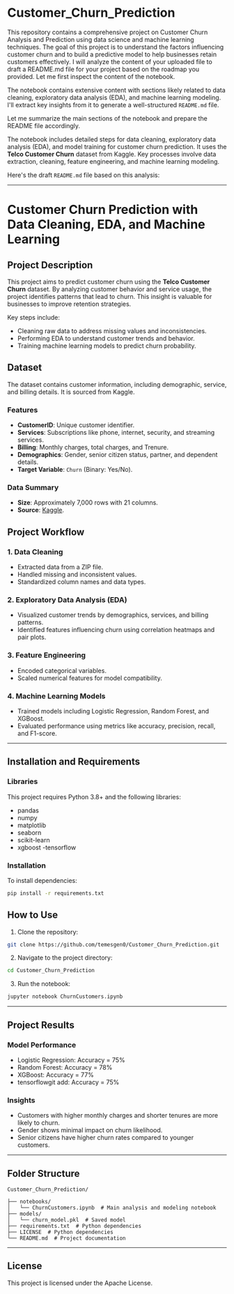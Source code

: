 # Customer_Churn_Prediction

This repository contains a comprehensive project on Customer Churn Analysis and Prediction using data science and machine learning techniques. The goal of this project is to understand the factors influencing customer churn and to build a predictive model to help businesses retain customers effectively.
I will analyze the content of your uploaded file to draft a README.md file for your project based on the roadmap you provided. Let me first inspect the content of the notebook.

The notebook contains extensive content with sections likely related to data cleaning, exploratory data analysis (EDA), and machine learning modeling. I'll extract key insights from it to generate a well-structured `README.md` file.

Let me summarize the main sections of the notebook and prepare the README file accordingly.

The notebook includes detailed steps for data cleaning, exploratory data analysis (EDA), and model training for customer churn prediction. It uses the **Telco Customer Churn** dataset from Kaggle. Key processes involve data extraction, cleaning, feature engineering, and machine learning modeling.

Here's the draft `README.md` file based on this analysis:

---

# Customer Churn Prediction with Data Cleaning, EDA, and Machine Learning

## Project Description

This project aims to predict customer churn using the **Telco Customer Churn** dataset. By analyzing customer behavior and service usage, the project identifies patterns that lead to churn. This insight is valuable for businesses to improve retention strategies.

Key steps include:

- Cleaning raw data to address missing values and inconsistencies.
- Performing EDA to understand customer trends and behavior.
- Training machine learning models to predict churn probability.

## Dataset

The dataset contains customer information, including demographic, service, and billing details. It is sourced from Kaggle.

### Features

- **CustomerID**: Unique customer identifier.
- **Services**: Subscriptions like phone, internet, security, and streaming services.
- **Billing**: Monthly charges, total charges, and Trenure.
- **Demographics**: Gender, senior citizen status, partner, and dependent details.
- **Target Variable**: `Churn` (Binary: Yes/No).

### Data Summary

- **Size**: Approximately 7,000 rows with 21 columns.
- **Source**: [Kaggle](https://www.kaggle.com/datasets/samkayyali/wa-fnusec-telcocustomerchurn).

## Project Workflow

### 1. Data Cleaning

- Extracted data from a ZIP file.
- Handled missing and inconsistent values.
- Standardized column names and data types.

### 2. Exploratory Data Analysis (EDA)

- Visualized customer trends by demographics, services, and billing patterns.
- Identified features influencing churn using correlation heatmaps and pair plots.

### 3. Feature Engineering

- Encoded categorical variables.
- Scaled numerical features for model compatibility.

### 4. Machine Learning Models

- Trained models including Logistic Regression, Random Forest, and XGBoost.
- Evaluated performance using metrics like accuracy, precision, recall, and F1-score.

---

## Installation and Requirements

### Libraries

This project requires Python 3.8+ and the following libraries:

- pandas
- numpy
- matplotlib
- seaborn
- scikit-learn
- xgboost
  -tensorflow

### Installation

To install dependencies:

```bash
pip install -r requirements.txt
```

## How to Use

1. Clone the repository:

```bash
git clone https://github.com/temesgen0/Customer_Churn_Prediction.git
```

2. Navigate to the project directory:

```bash
cd Customer_Churn_Prediction
```

3. Run the notebook:

```bash
jupyter notebook ChurnCustomers.ipynb
```

---

## Project Results

### Model Performance

- Logistic Regression: Accuracy = 75%
- Random Forest: Accuracy = 78%
- XGBoost: Accuracy = 77%
- tensorflowgit add: Accuracy = 75%

### Insights

- Customers with higher monthly charges and shorter tenures are more likely to churn.
- Gender shows minimal impact on churn likelihood.
- Senior citizens have higher churn rates compared to younger customers.

---

## Folder Structure

```
Customer_Churn_Prediction/

├── notebooks/
│   └── ChurnCustomers.ipynb  # Main analysis and modeling notebook
├── models/
│   └── churn_model.pkl  # Saved model
├── requirements.txt  # Python dependencies
├── LICENSE  # Python dependencies
└── README.md  # Project documentation
```

---

## License

This project is licensed under the Apache License.
